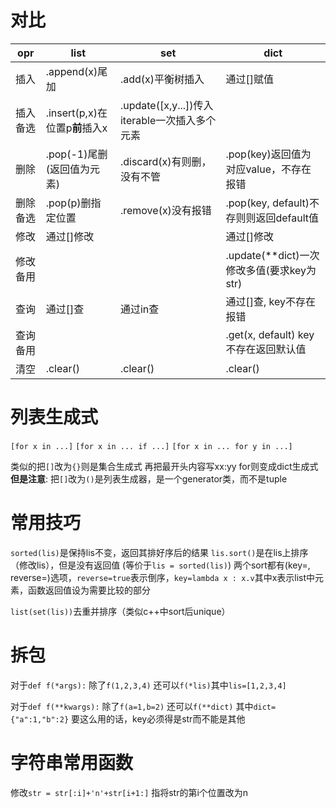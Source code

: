 # 对比
|opr|list|set|dict|
|-|-|-|-|
|插入|.append(x)尾加|.add(x)平衡树插入|通过[]赋值|
|插入备选|.insert(p,x)在位置p**前**插入x|.update([x,y...])传入iterable一次插入多个元素||
|删除|.pop(-1)尾删(返回值为元素)|.discard(x)有则删，没有不管|.pop(key)返回值为对应value，不存在报错|
|删除备选|.pop(p)删指定位置|.remove(x)没有报错|.pop(key, default)不存则则返回default值|
|修改|通过[]修改||通过[]修改|
|修改备用|||.update(**dict)一次修改多值(要求key为str)|
|查询|通过[]查|通过in查|通过[]查, key不存在报错|
|查询备用|||.get(x, default) key不存在返回默认值|
|清空|.clear()|.clear()|.clear()|

# 列表生成式
`[for x in ...]`
`[for x in ... if ...]`
`[for x in ... for y in ...]`

类似的把`[]`改为`{}`则是集合生成式
再把最开头内容写xx:yy for则变成dict生成式
**但是注意**: 把`[]`改为`()`是列表生成器，是一个generator类，而不是tuple

# 常用技巧
`sorted(lis)`是保持lis不变，返回其排好序后的结果
`lis.sort()`是在lis上排序（修改lis），但是没有返回值 (等价于`lis = sorted(lis)`)
两个sort都有(key=, reverse=)选项，`reverse=true`表示倒序，`key=lambda x : x.v`其中x表示list中元素，函数返回值设为需要比较的部分

`list(set(lis))`去重并排序（类似c++中sort后unique）

# 拆包
对于`def f(*args):`
除了`f(1,2,3,4)`
还可以`f(*lis)`其中`lis=[1,2,3,4]`

对于`def f(**kwargs):`
除了`f(a=1,b=2)`
还可以`f(**dict)` 其中`dict={"a":1,"b":2}`
要这么用的话，key必须得是str而不能是其他

# 字符串常用函数
修改`str = str[:i]+'n'+str[i+1:]` 指将str的第i个位置改为n
